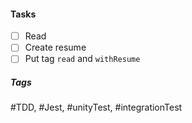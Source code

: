 
#### Tasks
- [ ] Read
- [ ] Create resume
- [ ] Put tag `read` and `withResume`

##### Tags
#TDD, #Jest, #unityTest, #integrationTest
